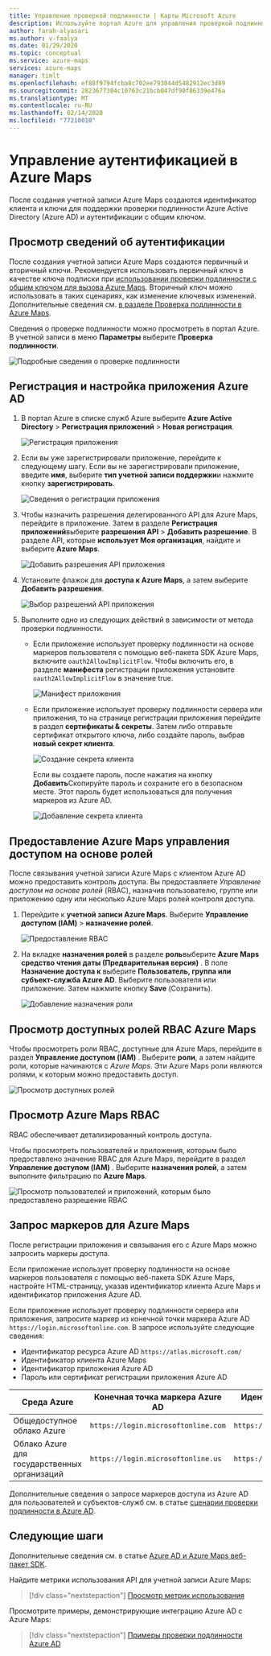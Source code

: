 ```yaml
---
title: Управление проверкой подлинности | Карты Microsoft Azure
description: Используйте портал Azure для управления проверкой подлинности в картах Microsoft Azure.
author: farah-alyasari
ms.author: v-faalya
ms.date: 01/29/2020
ms.topic: conceptual
ms.service: azure-maps
services: azure-maps
manager: timlt
ms.openlocfilehash: ef88f9794fcba8c702ee793044d5482912ec3d89
ms.sourcegitcommit: 2823677304c10763c21bcb047df90f86339e476a
ms.translationtype: MT
ms.contentlocale: ru-RU
ms.lasthandoff: 02/14/2020
ms.locfileid: "77210010"
---
```

# <a name="manage-authentication-in-azure-maps"></a>Управление аутентификацией в Azure Maps

После создания учетной записи Azure Maps создаются идентификатор клиента и ключи для поддержки проверки подлинности Azure Active Directory (Azure AD) и аутентификации с общим ключом.

## <a name="view-authentication-details"></a>Просмотр сведений об аутентификации

После создания учетной записи Azure Maps создаются первичный и вторичный ключи. Рекомендуется использовать первичный ключ в качестве ключа подписки при [использовании проверки подлинности с общим ключом для вызова Azure Maps](https://docs.microsoft.com/azure/azure-maps/azure-maps-authentication#shared-key-authentication). Вторичный ключ можно использовать в таких сценариях, как изменение ключевых изменений. Дополнительные сведения см. [в разделе Проверка подлинности в Azure Maps](https://aka.ms/amauth).

Сведения о проверке подлинности можно просмотреть в портал Azure. В учетной записи в меню **Параметры** выберите **Проверка подлинности**.

![Подробные сведения о проверке подлинности](./media/how-to-manage-authentication/how-to-view-auth.png)


## <a name="register-and-configure-an-azure-ad-app"></a>Регистрация и настройка приложения Azure AD

1. В портал Azure в списке служб Azure выберите **Azure Active Directory** > **Регистрация приложений** > **Новая регистрация**.  

    ![Регистрация приложения](./media/how-to-manage-authentication/app-registration.png)

1. Если вы уже зарегистрировали приложение, перейдите к следующему шагу. Если вы не зарегистрировали приложение, введите **имя**, выберите **тип учетной записи поддержки**и нажмите кнопку **зарегистрировать**.  

    ![Сведения о регистрации приложения](./media/how-to-manage-authentication/app-create.png)

1. Чтобы назначить разрешения делегированного API для Azure Maps, перейдите в приложение. Затем в разделе **Регистрация приложений**выберите **разрешения API** > **Добавить разрешение**. В разделе API, которые **использует Моя организация**, найдите и выберите **Azure Maps**.

    ![Добавить разрешения API приложения](./media/how-to-manage-authentication/app-permissions.png)

1. Установите флажок для **доступа к Azure Maps**, а затем выберите **Добавить разрешения**.

    ![Выбор разрешений API приложения](./media/how-to-manage-authentication/select-app-permissions.png)

1. Выполните одно из следующих действий в зависимости от метода проверки подлинности. 

    * Если приложение использует проверку подлинности на основе маркеров пользователя с помощью веб-пакета SDK Azure Maps, включите `oauth2AllowImplicitFlow`. Чтобы включить его, в разделе **манифеста** регистрации приложения установите `oauth2AllowImplicitFlow` в значение true. 
    
       ![Манифест приложения](./media/how-to-manage-authentication/app-manifest.png)

    * Если приложение использует проверку подлинности сервера или приложения, то на странице регистрации приложения перейдите в раздел **сертификаты & секреты**. Затем либо отправьте сертификат открытого ключа, либо создайте пароль, выбрав **новый секрет клиента**. 
    
       ![Создание секрета клиента](./media/how-to-manage-authentication/app-keys.png)

        Если вы создаете пароль, после нажатия на кнопку **Добавить**Скопируйте пароль и сохраните его в безопасном месте. Этот пароль будет использоваться для получения маркеров из Azure AD.

       ![Добавление секрета клиента](./media/how-to-manage-authentication/add-key.png)


## <a name="grant-role-based-access-control-to-azure-maps"></a>Предоставление Azure Maps управления доступом на основе ролей

После связывания учетной записи Azure Maps с клиентом Azure AD можно предоставить контроль доступа. Вы предоставляете *Управление доступом на основе ролей* (RBAC), назначив пользователю, группе или приложению одну или несколько Azure Maps ролей контроля доступа. 

1. Перейдите к **учетной записи Azure Maps**. Выберите **Управление доступом (IAM)**  > **назначение ролей**.

    ![Предоставление RBAC](./media/how-to-manage-authentication/how-to-grant-rbac.png)

1. На вкладке **назначения ролей** в разделе **роль**выберите **Azure Maps средство чтения даты (Предварительная версия)** . В поле **Назначение доступа к** выберите **Пользователь, группа или субъект-служба Azure AD**. Выберите пользователя или приложение. Затем нажмите кнопку **Save** (Сохранить).

    ![Добавление назначения роли](./media/how-to-manage-authentication/add-role-assignment.png)

## <a name="view-available-azure-maps-rbac-roles"></a>Просмотр доступных ролей RBAC Azure Maps

Чтобы просмотреть роли RBAC, доступные для Azure Maps, перейдите в раздел **Управление доступом (IAM)** . Выберите **роли**, а затем найдите роли, которые начинаются с *Azure Maps*. Эти Azure Maps роли являются ролями, к которым можно предоставить доступ.

![Просмотр доступных ролей](./media/how-to-manage-authentication/how-to-view-avail-roles.png)


## <a name="view-azure-maps-rbac"></a>Просмотр Azure Maps RBAC

RBAC обеспечивает детализированный контроль доступа.

Чтобы просмотреть пользователей и приложения, которым было предоставлено значение RBAC для Azure Maps, перейдите в раздел **Управление доступом (IAM)** . Выберите **назначения ролей**, а затем выполните фильтрацию по **Azure Maps**.

![Просмотр пользователей и приложений, которым было предоставлено разрешение RBAC](./media/how-to-manage-authentication/how-to-view-amrbac.png)


## <a name="request-tokens-for-azure-maps"></a>Запрос маркеров для Azure Maps

После регистрации приложения и связывания его с Azure Maps можно запросить маркеры доступа.

Если приложение использует проверку подлинности на основе маркеров пользователя с помощью веб-пакета SDK Azure Maps, настройте HTML-страницу, указав идентификатор клиента Azure Maps и идентификатор приложения Azure AD.

Если приложение использует проверку подлинности сервера или приложения, запросите маркер из конечной точки маркера Azure AD `https://login.microsoftonline.com`. В запросе используйте следующие сведения: 

* Идентификатор ресурса Azure AD `https://atlas.microsoft.com/`
* Идентификатор клиента Azure Maps
* Идентификатор приложения Azure AD
* Пароль или сертификат регистрации приложения Azure AD

| Среда Azure   | Конечная точка маркера Azure AD | Идентификатор ресурса Azure |
| --------------------|-------------------------|-------------------|
| Общедоступное облако Azure        | `https://login.microsoftonline.com` | `https://atlas.microsoft.com/` |
| Облако Azure для государственных организаций   | `https://login.microsoftonline.us`  | `https://atlas.microsoft.com/` | 

Дополнительные сведения о запросе маркеров доступа из Azure AD для пользователей и субъектов-служб см. в статье [сценарии проверки подлинности в Azure AD](https://docs.microsoft.com/azure/active-directory/develop/authentication-scenarios).


## <a name="next-steps"></a>Следующие шаги

Дополнительные сведения см. в статье [Azure AD и Azure Maps веб-пакет SDK](https://docs.microsoft.com/azure/azure-maps/how-to-use-map-control).

Найдите метрики использования API для учетной записи Azure Maps:
> [!div class="nextstepaction"] 
> [Просмотр метрик использования](how-to-view-api-usage.md)

Просмотрите примеры, демонстрирующие интеграцию Azure AD с Azure Maps:

> [!div class="nextstepaction"]
> [Примеры проверки подлинности Azure AD](https://github.com/Azure-Samples/Azure-Maps-AzureAD-Samples)
